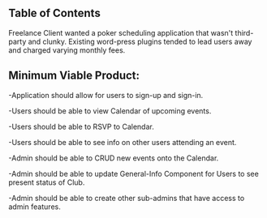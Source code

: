 ## Table of Contents
Freelance Client wanted a poker scheduling application that wasn't third-party and clunky. Existing word-press plugins tended to lead users away and charged varying monthly fees.

## Minimum Viable Product: 
-Application should allow for users to sign-up and sign-in.

-Users should be able to view Calendar of upcoming events.

-Users should be able to RSVP to Calendar.

-Users should be able to see info on other users attending an event.



-Admin should be able to CRUD new events onto the Calendar.

-Admin should be able to update General-Info Component for Users to see present status of Club.

-Admin should be able to create other sub-admins that have access to admin features.

